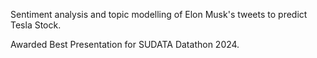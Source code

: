 Sentiment analysis and topic modelling of Elon Musk's tweets to predict Tesla Stock.

Awarded Best Presentation for SUDATA Datathon 2024.
